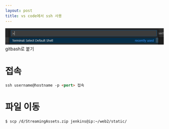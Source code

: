 ```yaml
---
layout: post
title: vs code에서 ssh 사용
---
```


![](/_posts/images/1.png)
gitbash로 붙기


# 접속
```markdown
ssh username@hostname -p <port> 접속 
```
# 파일 이동
```markdown
$ scp /d/StreamingAssets.zip jenkins@ip:~/web2/static/
```
